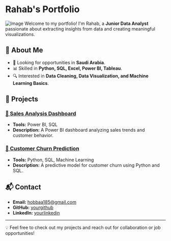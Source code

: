 # Rahab's Portfolio
![Image](https://github.com/user-attachments/assets/9a41ab3d-4384-4cfb-bfdd-32c2454579f1)
Welcome to my portfolio! I'm Rahab, a **Junior Data Analyst** passionate about extracting insights from data and creating meaningful visualizations.

## 🚀 About Me
- 🎯 Looking for opportunities in **Saudi Arabia**.
- 📊 Skilled in **Python, SQL, Excel, Power BI, Tableau**.
- 🔍 Interested in **Data Cleaning, Data Visualization, and Machine Learning Basics**.

## 📂 Projects

### [📌 Sales Analysis Dashboard](https://github.com/yourgithub/sales-analysis)
- **Tools:** Power BI, SQL
- **Description:** A Power BI dashboard analyzing sales trends and customer behavior.

### [📌 Customer Churn Prediction](https://github.com/yourgithub/churn-prediction)
- **Tools:** Python, SQL, Machine Learning
- **Description:** A predictive model for customer churn using Python and SQL.

## 📬 Contact
- **Email:** hobbaa185@gmail.com
- **GitHub:** [yourgithub](https://github.com/Hobaa97)
- **LinkedIn:** [yourlinkedin](https://linkedin.com/in/rehab-abdalmoniem)

---
💡 Feel free to check out my projects and reach out for collaboration or job opportunities!

